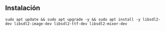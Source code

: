 Instalación
---

```
sudo apt update && sudo apt upgrade -y && sudo apt install -y libsdl2-dev libsdl2-image-dev libsdl2-ttf-dev libsdl2-mixer-dev
```
